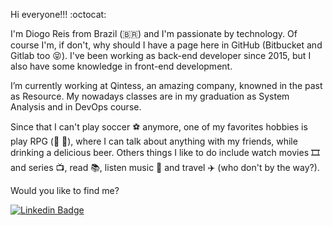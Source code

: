 Hi everyone!!! :octocat:

I'm Diogo Reis from Brazil (🇧🇷) and I'm passionate by technology. Of course I'm, if don't, why should I have a page here in GitHub (Bitbucket and Gitlab too :stuck_out_tongue_closed_eyes:). I've been working as back-end developer since 2015, but I also have some knowledge in front-end development.

I’m currently working at Qintess, an amazing company, knowned in the past as Resource. My nowadays classes are in my graduation as System Analysis and in DevOps course.

Since that I can't play soccer ⚽️ anymore, one of my favorites hobbies is play RPG (:running: :dragon:), where I can talk about anything with my friends, while drinking a delicious beer. Others things I like to do include watch movies 🎞️ and series 📺, read 📚, listen music 🎵 and travel :airplane: (who don't by the way?).

Would you like to find me?

[![Linkedin Badge](https://img.shields.io/badge/-LinkedIn-blue?style=flat-square&logo=Linkedin&logoColor=white&link=https://www.linkedin.com/in/diogoreiskings)](https://www.linkedin.com/in/diogoreiskings)

<!--
We can find another emojis here -> https://www.webfx.com/tools/emoji-cheat-sheet/
-->
